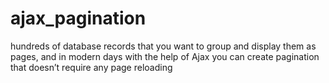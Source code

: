 # ajax_pagination
hundreds of database records that you want to group and display them as pages, and in modern days with the help of Ajax you can create pagination that doesn’t require any page reloading
